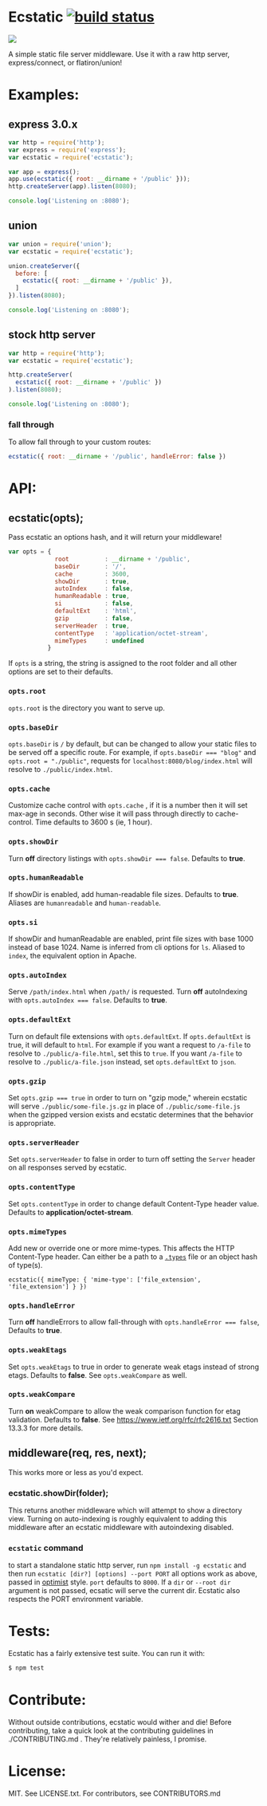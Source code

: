 # Ecstatic [![build status](https://secure.travis-ci.org/jfhbrook/node-ecstatic.png)](http://travis-ci.org/jfhbrook/node-ecstatic)

![](http://imgur.com/vhub5.png)

A simple static file server middleware. Use it with a raw http server,
express/connect, or flatiron/union!

# Examples:

## express 3.0.x

``` js
var http = require('http');
var express = require('express');
var ecstatic = require('ecstatic');

var app = express();
app.use(ecstatic({ root: __dirname + '/public' }));
http.createServer(app).listen(8080);

console.log('Listening on :8080');
```

## union

``` js
var union = require('union');
var ecstatic = require('ecstatic');

union.createServer({
  before: [
    ecstatic({ root: __dirname + '/public' }),
  ]
}).listen(8080);

console.log('Listening on :8080');
```

## stock http server

``` js
var http = require('http');
var ecstatic = require('ecstatic');

http.createServer(
  ecstatic({ root: __dirname + '/public' })
).listen(8080);

console.log('Listening on :8080');
```
### fall through
To allow fall through to your custom routes:

```js
ecstatic({ root: __dirname + '/public', handleError: false })
```

# API:

## ecstatic(opts);

Pass ecstatic an options hash, and it will return your middleware!

```js
var opts = {
             root          : __dirname + '/public',
             baseDir       : '/',
             cache         : 3600,
             showDir       : true,
             autoIndex     : false,
             humanReadable : true,
             si            : false,
             defaultExt    : 'html',
             gzip          : false,
             serverHeader  : true,
             contentType   : 'application/octet-stream',
             mimeTypes     : undefined
           }
```

If `opts` is a string, the string is assigned to the root folder and all other
options are set to their defaults.

### `opts.root` 

`opts.root` is the directory you want to serve up.

### `opts.baseDir`

`opts.baseDir` is `/` by default, but can be changed to allow your static files
to be served off a specific route. For example, if `opts.baseDir === "blog"`
and `opts.root = "./public"`, requests for `localhost:8080/blog/index.html` will
resolve to `./public/index.html`.

### `opts.cache`

Customize cache control with `opts.cache` , if it is a number then it will set max-age in seconds.
Other wise it will pass through directly to cache-control. Time defaults to 3600 s (ie, 1 hour).

### `opts.showDir`

Turn **off** directory listings with `opts.showDir === false`. Defaults to **true**.

### `opts.humanReadable`

If showDir is enabled, add human-readable file sizes. Defaults to **true**.
Aliases are `humanreadable` and `human-readable`.

### `opts.si`

If showDir and humanReadable are enabled, print file sizes with base 1000 instead
of base 1024. Name is inferred from cli options for `ls`. Aliased to `index`, the
equivalent option in Apache.

### `opts.autoIndex`

Serve `/path/index.html` when `/path/` is requested.
Turn **off** autoIndexing with `opts.autoIndex === false`. Defaults to **true**.

### `opts.defaultExt`

Turn on default file extensions with `opts.defaultExt`. If `opts.defaultExt` is
true, it will default to `html`. For example if you want a request to `/a-file`
to resolve to `./public/a-file.html`, set this to `true`. If you want
`/a-file` to resolve to `./public/a-file.json` instead, set `opts.defaultExt` to
`json`.

### `opts.gzip`

Set `opts.gzip === true` in order to turn on "gzip mode," wherein ecstatic will
serve `./public/some-file.js.gz` in place of `./public/some-file.js` when the
gzipped version exists and ecstatic determines that the behavior is appropriate.

### `opts.serverHeader`

Set `opts.serverHeader` to false in order to turn off setting the `Server` header
on all responses served by ecstatic.

### `opts.contentType`

Set `opts.contentType` in order to change default Content-Type header value.
Defaults to **application/octet-stream**.

### `opts.mimeTypes`

Add new or override one or more mime-types. This affects the HTTP Content-Type header.
Can either be a path to a [`.types`](http://svn.apache.org/repos/asf/httpd/httpd/trunk/docs/conf/mime.types) file or an object hash of type(s).
    
    ecstatic({ mimeType: { 'mime-type': ['file_extension', 'file_extension'] } })

### `opts.handleError`

Turn **off** handleErrors to allow fall-through with `opts.handleError === false`, Defaults to **true**.

### `opts.weakEtags`

Set `opts.weakEtags` to true in order to generate weak etags instead of strong etags. Defaults to **false**. See `opts.weakCompare` as well.

### `opts.weakCompare`

Turn **on** weakCompare to allow the weak comparison function for etag validation. Defaults to **false**.
See https://www.ietf.org/rfc/rfc2616.txt Section 13.3.3 for more details.

## middleware(req, res, next);

This works more or less as you'd expect.

### ecstatic.showDir(folder);

This returns another middleware which will attempt to show a directory view. Turning on auto-indexing is roughly equivalent to adding this middleware after an ecstatic middleware with autoindexing disabled.

### `ecstatic` command

to start a standalone static http server,
run `npm install -g ecstatic` and then run `ecstatic [dir?] [options] --port PORT`
all options work as above, passed in [optimist](https://github.com/substack/node-optimist) style.
`port` defaults to `8000`. If a `dir` or `--root dir` argument is not passed, ecsatic will
serve the current dir. Ecstatic also respects the PORT environment variable.

# Tests:

Ecstatic has a fairly extensive test suite. You can run it with:

```sh
$ npm test
```

# Contribute:

Without outside contributions, ecstatic would wither and die! Before
contributing, take a quick look at the contributing guidelines in
./CONTRIBUTING.md . They're relatively painless, I promise.

# License:

MIT. See LICENSE.txt. For contributors, see CONTRIBUTORS.md
